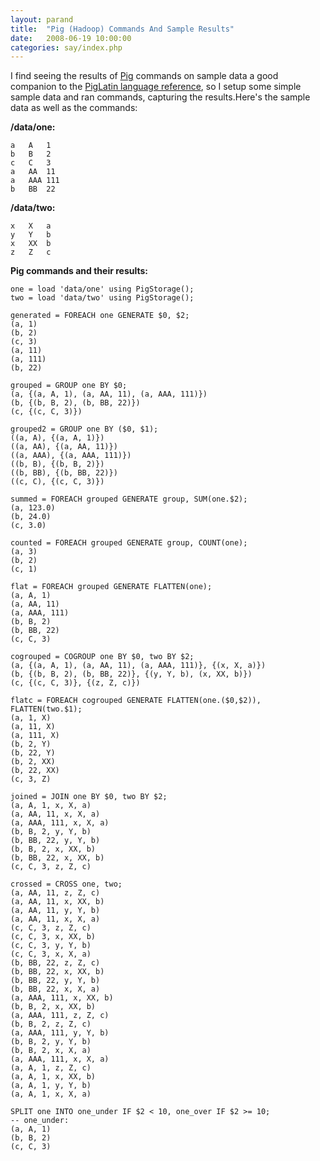 ```yaml
---
layout: parand
title:  "Pig (Hadoop) Commands And Sample Results"
date:   2008-06-19 10:00:00
categories: say/index.php
---
```

I find seeing the results of [Pig](/web/20101222043006/http://incubator.apache.org/pig/) commands on sample data a good companion to the [PigLatin language reference](/web/20101222043006/http://wiki.apache.org/pig/PigLatin), so I setup some simple sample data and ran commands, capturing the results.Here's the sample data as well as the commands:

**/data/one:**
    
    
    a	A	1
    b	B	2
    c	C	3
    a	AA	11
    a	AAA	111
    b	BB	22
    

**/data/two:**
    
    
    x	X	a
    y	Y	b
    x	XX	b
    z	Z	c
    

**Pig commands and their results:**
    
    
    one = load 'data/one' using PigStorage();
    two = load 'data/two' using PigStorage();
    
    generated = FOREACH one GENERATE $0, $2;
    (a, 1)
    (b, 2)
    (c, 3)
    (a, 11)
    (a, 111)
    (b, 22)
    
    grouped = GROUP one BY $0;
    (a, {(a, A, 1), (a, AA, 11), (a, AAA, 111)})
    (b, {(b, B, 2), (b, BB, 22)})
    (c, {(c, C, 3)})
    
    grouped2 = GROUP one BY ($0, $1);
    ((a, A), {(a, A, 1)})
    ((a, AA), {(a, AA, 11)})
    ((a, AAA), {(a, AAA, 111)})
    ((b, B), {(b, B, 2)})
    ((b, BB), {(b, BB, 22)})
    ((c, C), {(c, C, 3)})
    
    summed = FOREACH grouped GENERATE group, SUM(one.$2);
    (a, 123.0)
    (b, 24.0)
    (c, 3.0)
    
    counted = FOREACH grouped GENERATE group, COUNT(one);
    (a, 3)
    (b, 2)
    (c, 1)
    
    flat = FOREACH grouped GENERATE FLATTEN(one);
    (a, A, 1)
    (a, AA, 11)
    (a, AAA, 111)
    (b, B, 2)
    (b, BB, 22)
    (c, C, 3)
    
    cogrouped = COGROUP one BY $0, two BY $2;
    (a, {(a, A, 1), (a, AA, 11), (a, AAA, 111)}, {(x, X, a)})
    (b, {(b, B, 2), (b, BB, 22)}, {(y, Y, b), (x, XX, b)})
    (c, {(c, C, 3)}, {(z, Z, c)})
    
    flatc = FOREACH cogrouped GENERATE FLATTEN(one.($0,$2)), FLATTEN(two.$1);
    (a, 1, X)
    (a, 11, X)
    (a, 111, X)
    (b, 2, Y)
    (b, 22, Y)
    (b, 2, XX)
    (b, 22, XX)
    (c, 3, Z)
    
    joined = JOIN one BY $0, two BY $2;
    (a, A, 1, x, X, a)
    (a, AA, 11, x, X, a)
    (a, AAA, 111, x, X, a)
    (b, B, 2, y, Y, b)
    (b, BB, 22, y, Y, b)
    (b, B, 2, x, XX, b)
    (b, BB, 22, x, XX, b)
    (c, C, 3, z, Z, c)
    
    crossed = CROSS one, two;
    (a, AA, 11, z, Z, c)
    (a, AA, 11, x, XX, b)
    (a, AA, 11, y, Y, b)
    (a, AA, 11, x, X, a)
    (c, C, 3, z, Z, c)
    (c, C, 3, x, XX, b)
    (c, C, 3, y, Y, b)
    (c, C, 3, x, X, a)
    (b, BB, 22, z, Z, c)
    (b, BB, 22, x, XX, b)
    (b, BB, 22, y, Y, b)
    (b, BB, 22, x, X, a)
    (a, AAA, 111, x, XX, b)
    (b, B, 2, x, XX, b)
    (a, AAA, 111, z, Z, c)
    (b, B, 2, z, Z, c)
    (a, AAA, 111, y, Y, b)
    (b, B, 2, y, Y, b)
    (b, B, 2, x, X, a)
    (a, AAA, 111, x, X, a)
    (a, A, 1, z, Z, c)
    (a, A, 1, x, XX, b)
    (a, A, 1, y, Y, b)
    (a, A, 1, x, X, a)
    
    SPLIT one INTO one_under IF $2 < 10, one_over IF $2 >= 10;
    -- one_under:
    (a, A, 1)
    (b, B, 2)
    (c, C, 3)
    
    
